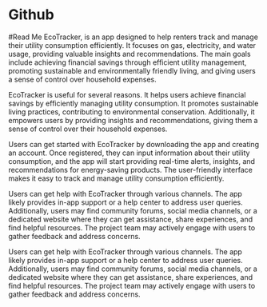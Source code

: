 # Github

#Read Me
EcoTracker, is an app designed to help renters track and manage their utility consumption efficiently. It focuses on gas, electricity, and water usage, providing valuable insights and recommendations. The main goals include achieving financial savings through efficient utility management, promoting sustainable and environmentally friendly living, and giving users a sense of control over household expenses.

EcoTracker is useful for several reasons. It helps users achieve financial savings by efficiently managing utility consumption. It promotes sustainable living practices, contributing to environmental conservation. Additionally, it empowers users by providing insights and recommendations, giving them a sense of control over their household expenses.

Users can get started with EcoTracker by downloading the app and creating an account. Once registered, they can input information about their utility consumption, and the app will start providing real-time alerts, insights, and recommendations for energy-saving products. The user-friendly interface makes it easy to track and manage utility consumption efficiently.

Users can get help with EcoTracker through various channels. The app likely provides in-app support or a help center to address user queries. Additionally, users may find community forums, social media channels, or a dedicated website where they can get assistance, share experiences, and find helpful resources. The project team may actively engage with users to gather feedback and address concerns.

Users can get help with EcoTracker through various channels. The app likely provides in-app support or a help center to address user queries. Additionally, users may find community forums, social media channels, or a dedicated website where they can get assistance, share experiences, and find helpful resources. The project team may actively engage with users to gather feedback and address concerns.
